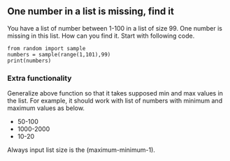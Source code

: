 
## One number in a list is missing, find it

You have a list of number between 1-100 in a list of size 99. 
One number is missing in this list.
How can you find it.
Start with following code.


    from random import sample 
    numbers = sample(range(1,101),99)
    print(numbers)

### Extra functionality 

Generalize above function so that it takes supposed min and max values in the list.
For example, it should work with list of numbers with minimum and maximum values as below.

- 50-100
- 1000-2000
- 10-20

Always input list size is the (maximum-minimum-1).

